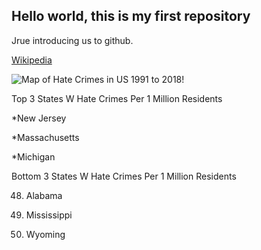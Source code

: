 ## Hello world, this is my first repository

Jrue introducing us to github.

[Wikipedia](https://wikipedia.org/)

![Map of Hate Crimes in US 1991 to 2018](https://docs.google.com/spreadsheets/d/e/2PACX-1vSVCvqkdZm6VgB0z_01OpRnV4Ey7z1cA2_ZUDJknPps7QMym95VDFklU1F-HO17VQLtyKzFPbpHCnPI/pubchart?oid=1517765128&format=image)!

Top 3 States W Hate Crimes Per 1 Million Residents

*New Jersey

*Massachusetts

*Michigan

Bottom 3 States W Hate Crimes Per 1 Million Residents

48. Alabama

49. Mississippi 

50. Wyoming

